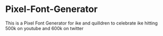 # Pixel-Font-Generator
This is a Pixel Font Generator for ike and quilldren to celebrate ike hitting 500k on youtube and 600k on twitter
